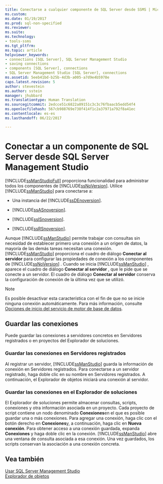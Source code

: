 ```yaml
---
title: Conectarse a cualquier componente de SQL Server desde SSMS | Microsoft Docs
ms.custom: 
ms.date: 01/19/2017
ms.prod: sql-non-specified
ms.reviewer: 
ms.suite: 
ms.technology:
- tools-ssms
ms.tgt_pltfrm: 
ms.topic: article
helpviewer_keywords:
- connections [SQL Server], SQL Server Management Studio
- saving connections
- components [SQL Server], connections
- SQL Server Management Studio [SQL Server], connections
ms.assetid: 5eeb41bd-b25b-4d3b-a005-a7d9e4b5978e
caps.latest.revision: 5
author: stevestein
ms.author: sstein
manager: jhubbard
ms.translationtype: Human Translation
ms.sourcegitcommit: 2edcce51c6822a89151c3c3c76fbaacb5edd54f4
ms.openlocfilehash: 567cb988769e738f414f1c2a37971a792f8a41ec
ms.contentlocale: es-es
ms.lasthandoff: 06/22/2017

---
```

# <a name="connect-to-any-sql-server-component-from-sql-server-management-studio"></a>Conectar a un componente de SQL Server desde SQL Server Management Studio
[!INCLUDE[ssManStudioFull](../../includes/ssmanstudiofull_md.md)] proporciona funcionalidad para administrar todos los componentes de [!INCLUDE[ssNoVersion](../../includes/ssnoversion_md.md)]. Utilice [!INCLUDE[ssManStudio](../../includes/ssmanstudio_md.md)] para conectarse a:  
  
-   Una instancia del [!INCLUDE[ssDEnoversion](../../includes/ssdenoversion_md.md)].  
  
-   [!INCLUDE[ssASnoversion](../../includes/ssasnoversion_md.md)].  
  
-   [!INCLUDE[ssISnoversion](../../includes/ssisnoversion_md.md)].  
  
-   [!INCLUDE[ssRSnoversion](../../includes/ssrsnoversion_md.md)].  
  
Aunque [!INCLUDE[ssManStudio](../../includes/ssmanstudio_md.md)] permite trabajar con consultas sin necesidad de establecer primero una conexión a un origen de datos, la mayoría de las demás tareas necesitan una conexión. [!INCLUDE[ssManStudio](../../includes/ssmanstudio_md.md)] proporciona el cuadro de diálogo **Conectar al servidor** para configurar las propiedades de conexión a los componentes de [!INCLUDE[ssNoVersion](../../includes/ssnoversion_md.md)] . Cuando se inicia [!INCLUDE[ssManStudio](../../includes/ssmanstudio_md.md)] , aparece el cuadro de diálogo **Conectar al servidor** , que le pide que se conecte a un servidor. El cuadro de diálogo **Conectar al servidor** conserva la configuración de conexión de la última vez que se utilizó.  
  
> [!NOTE]  
> Es posible desactivar esta característica con el fin de que no se inicie ninguna conexión automáticamente. Para más información, consulte [Opciones de inicio del servicio de motor de base de datos](http://msdn.microsoft.com/en-us/d373298b-f6cf-458a-849d-7083ecb54ef5).  
  
## <a name="saving-connections"></a>Guardar las conexiones  
Puede guardar las conexiones a servidores concretos en Servidores registrados o en proyectos del Explorador de soluciones.  
  
### <a name="saving-connections-in-registered-servers"></a>Guardar las conexiones en Servidores registrados  
Al registrar un servidor, [!INCLUDE[ssManStudio](../../includes/ssmanstudio_md.md)] guarda la información de conexión en Servidores registrados. Para conectarse a un servidor registrado, haga doble clic en su nombre en Servidores registrados. A continuación, el Explorador de objetos iniciará una conexión al servidor.  
  
### <a name="saving-connections-in-solution-explorer"></a>Guardar las conexiones en el Explorador de soluciones  
El Explorador de soluciones permite almacenar consultas, scripts, conexiones y otra información asociada en un proyecto. Cada proyecto de script contiene un nodo denominado **Conexiones**en el que es posible guardar una o más conexiones. Para agregar una conexión, haga clic con el botón derecho en **Conexiones**y, a continuación, haga clic en **Nueva conexión**. Para obtener acceso a una conexión guardada, expanda **Conexiones** y haga doble clic en la conexión. [!INCLUDE[ssManStudio](../../includes/ssmanstudio_md.md)] abre una ventana de consulta asociada a esa conexión. Una vez guardados, los scripts conservan la asociación a una conexión concreta.  
  
## <a name="see-also"></a>Vea también  
[Usar SQL Server Management Studio](../../ssms/use-sql-server-management-studio.md)  
[Explorador de objetos](../../ssms/object/object-explorer.md)  
  

